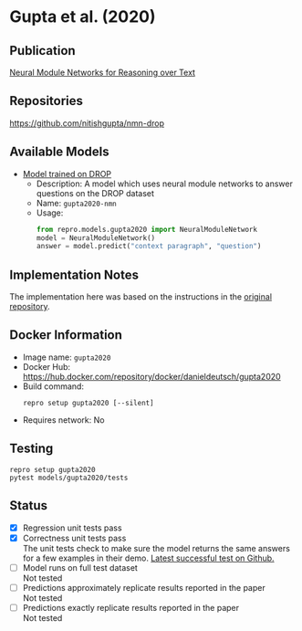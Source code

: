 # Gupta et al. (2020)

## Publication
[Neural Module Networks for Reasoning over Text](https://arxiv.org/abs/1912.04971)

## Repositories
https://github.com/nitishgupta/nmn-drop

## Available Models
- [Model trained on DROP](https://drive.google.com/drive/folders/1N1gCOJPndF2BHOMU-igV3X_SCdizGFbf)
  - Description: A model which uses neural module networks to answer questions on the DROP dataset 
  - Name: `gupta2020-nmn`
  - Usage:
    ```python
    from repro.models.gupta2020 import NeuralModuleNetwork
    model = NeuralModuleNetwork()
    answer = model.predict("context paragraph", "question")
    ```
    
## Implementation Notes
The implementation here was based on the instructions in the [original repository](https://github.com/nitishgupta/nmn-drop).
    
## Docker Information
- Image name: `gupta2020`
- Docker Hub: https://hub.docker.com/repository/docker/danieldeutsch/gupta2020
- Build command:
  ```
  repro setup gupta2020 [--silent]
  ```
- Requires network: No
  
## Testing
```
repro setup gupta2020
pytest models/gupta2020/tests
```

## Status
- [x] Regression unit tests pass  
- [x] Correctness unit tests pass  
The unit tests check to make sure the model returns the same answers for a few examples in their demo.
[Latest successful test on Github.](https://github.com/danieldeutsch/repro/actions/runs/1050729637)
- [ ] Model runs on full test dataset  
Not tested
- [ ] Predictions approximately replicate results reported in the paper  
Not tested
- [ ] Predictions exactly replicate results reported in the paper  
Not tested
